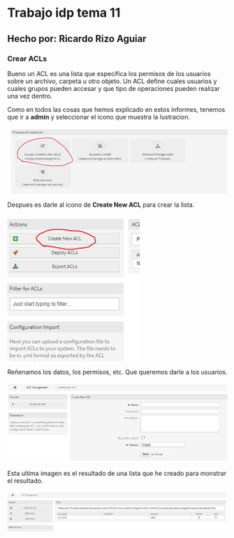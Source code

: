 # Trabajo idp tema 11
## Hecho por: Ricardo Rizo Aguiar  

### Crear ACLs

Bueno un ACL es una lista que especifica los permisos de los usuarios sobre un archivo, carpeta u otro objeto. Un ACL define cuales usuarios y cuales grupos pueden accesar y que tipo de operaciones pueden realizar una vez dentro.

Como en todos las cosas que hemos explicado en estos informes, tenemos que ir a **admin** y seleccionar el icono que muestra la lustracion.

![imagen0](imagenes/Captura20.JPG)

Despues es darle al icono de **Create New ACL** para crear la lista.

![imagen1](imagenes/Captura21.JPG)

Reñenamos los datos, los permisos, etc. Que queremos darle a los usuarios.


![imagen2](imagenes/Captura22.JPG)

Esta ultima imagen es el resultado de una lista que he creado para monstrar el resultado.
 
![imagen3](imagenes/Captura24.JPG)
